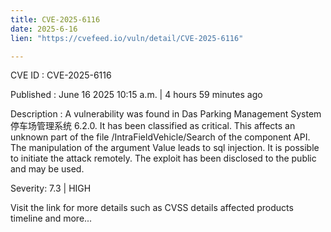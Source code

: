 ```yaml
---
title: CVE-2025-6116
date: 2025-6-16
lien: "https://cvefeed.io/vuln/detail/CVE-2025-6116"

---
```


CVE ID : CVE-2025-6116

Published :  June 16
2025
10:15 a.m. | 4 hours
59 minutes ago

Description : A vulnerability was found in Das Parking Management System 停车场管理系统 6.2.0. It has been classified as critical. This affects an unknown part of the file /IntraFieldVehicle/Search of the component API. The manipulation of the argument Value leads to sql injection. It is possible to initiate the attack remotely. The exploit has been disclosed to the public and may be used.

Severity: 7.3 | HIGH

Visit the link for more details
such as CVSS details
affected products
timeline
and more...

